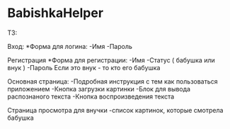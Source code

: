 # BabishkaHelper

ТЗ:

Вход:
\*Форма для логина:
-Имя
-Пароль

Регистрация
\*Форма для регистрации:
-Имя
-Статус ( бабушка или внук )
-Пароль
Если это внук - то кто его бабушка

Основная страница:
-Подробная инструкция с тем как пользоваться приложением
-Кнопка загрузки картинки
-Блок для вывода распознаного текста
-Кнопка воспроизведения текста

Страница просмотра для внучки
-список картинок, которые смотрела бабушка
